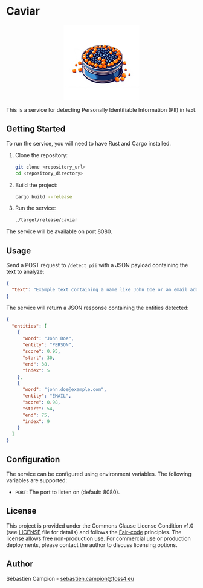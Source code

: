 # Caviar


<p align="center">
  <img src="logo.png"?raw=true" style="width: 200px; height: auto;" />
</p>

This is a service for detecting Personally Identifiable Information (PII) in text.

## Getting Started

To run the service, you will need to have Rust and Cargo installed.

1.  Clone the repository:

    ```bash
    git clone <repository_url>
    cd <repository_directory>
    ```

2.  Build the project:

    ```bash
    cargo build --release
    ```

3.  Run the service:

    ```bash
    ./target/release/caviar
    ```

The service will be available on port 8080.

## Usage

Send a POST request to `/detect_pii` with a JSON payload containing the text to analyze:

```json
{
  "text": "Example text containing a name like John Doe or an email address like john.doe@example.com."
}
```

The service will return a JSON response containing the entities detected:

```json
{
  "entities": [
    {
      "word": "John Doe",
      "entity": "PERSON",
      "score": 0.95,
      "start": 30,
      "end": 38,
      "index": 5
    },
    {
      "word": "john.doe@example.com",
      "entity": "EMAIL",
      "score": 0.98,
      "start": 54,
      "end": 75,
      "index": 9
    }
  ]
}
```

## Configuration

The service can be configured using environment variables. The following variables are supported:

*   `PORT`: The port to listen on (default: 8080).

## License

This project is provided under the Commons Clause License Condition v1.0 (see [LICENSE](LICENSE) file for details) and follows the [Fair-code](https://faircode.io) principles.
The license allows free non-production use. For commercial use or production deployments, please contact the author to discuss licensing options.

## Author

Sébastien Campion - sebastien.campion@foss4.eu
